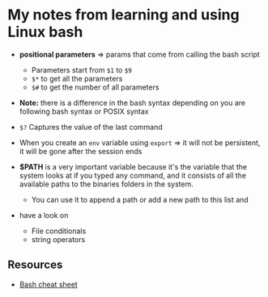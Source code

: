 # My notes from learning and using Linux bash


- **positional parameters** => params that come from calling the bash script
	- Parameters start from `$1` to `$9`
	- `$*` to get all the parameters
	- `$#` to get the number of all parameters 
- **Note:** there is a difference in the bash syntax depending on you are following bash syntax or POSIX syntax
- `$?` Captures the value of the last command
- When you create an `env` variable using `export` => it will not be persistent, it will be gone after the session ends
- **$PATH** is a very important variable because it's the variable that the system looks at if you typed any command, and it consists of all the available paths to the binaries folders in the system.
	- You can use it to append a path or add a new path to this list and 

- have a look on 
	- File conditionals
	- string operators


## Resources 
- [Bash cheat sheet](https://devhints.io/bash)
